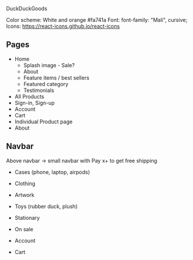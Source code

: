 DuckDuckGoods

Color scheme: White and orange #fa741a
Font: font-family: "Mali", cursive;
Icons: https://react-icons.github.io/react-icons

## Pages

- Home
  - Splash image - Sale?
  - About
  - Feature items / best sellers
  - Featured category
  - Testimonials
- All Products
- Sign-in, Sign-up
- Account
- Cart
- Individual Product page
- About

## Navbar

Above navbar -> small navbar with Pay x+ to get free shipping

- Cases (phone, laptop, airpods)
- Clothing
- Artwork
- Toys (rubber duck, plush)
- Stationary
- On sale

- Account
- Cart
